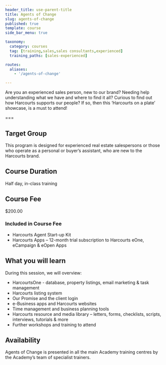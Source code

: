 ```yaml
---
header_title: use-parent-title
title: Agents of Change
slug: agents-of-change
published: true
template: course
side_bar_menu: true

taxonomy:
  category: courses
  tag: [training,sales,sales consultants,experienced]
  training_paths: [sales-experienced]

routes:
  aliases:
    - '/agents-of-change'

---
```


Are you an experienced sales person, new to our brand? Needing help understanding what we have and where to find it all? Curious to find out how Harcourts supports our people? If so, then this ‘Harcourts on a plate’ showcase, is a must to attend!

===

## Target Group
This program is designed for experienced real estate salespersons or those who operate as a personal or buyer’s assistant, who are new to the Harcourts brand.

## Course Duration
Half day, in-class training

## Course Fee
$200.00

### Included in Course Fee
- Harcourts Agent Start-up Kit
- Harcourts Apps – 12-month trial subscription to Harcourts eOne, eCampaign & eOpen Apps

## What you will learn
During this session, we will overview:
- HarcourtsOne - database, property listings, email marketing & task management
- Harcourts listing system
- Our Promise and the client login
- e-Business apps and Harcourts websites
- Time management and business planning tools
- Harcourts resource and media library – letters, forms, checklists, scripts, interviews, tutorials & more
- Further workshops and training to attend

## Availability
Agents of Change is presented in all the main Academy training centres by the Academy’s team of specialist trainers.
